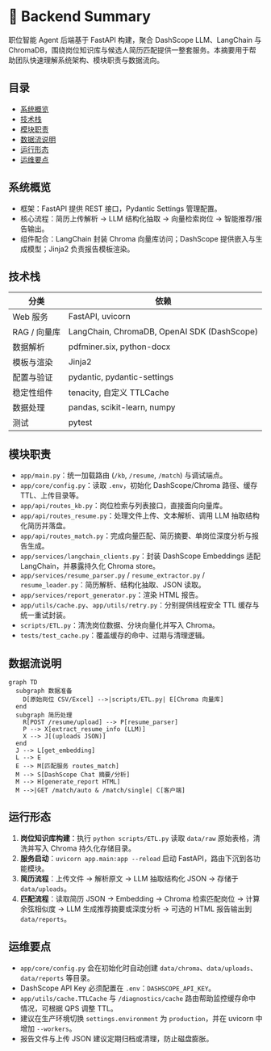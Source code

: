 # 📘 Backend Summary

职位智能 Agent 后端基于 FastAPI 构建，聚合 DashScope LLM、LangChain 与 ChromaDB，围绕岗位知识库与候选人简历匹配提供一整套服务。本摘要用于帮助团队快速理解系统架构、模块职责与数据流向。

## 目录
- [系统概览](#系统概览)
- [技术栈](#技术栈)
- [模块职责](#模块职责)
- [数据流说明](#数据流说明)
- [运行形态](#运行形态)
- [运维要点](#运维要点)

## 系统概览
- 框架：FastAPI 提供 REST 接口，Pydantic Settings 管理配置。
- 核心流程：简历上传解析 → LLM 结构化抽取 → 向量检索岗位 → 智能推荐/报告输出。
- 组件配合：LangChain 封装 Chroma 向量库访问；DashScope 提供嵌入与生成模型；Jinja2 负责报告模板渲染。

## 技术栈
| 分类 | 依赖 |
| ---- | ---- |
| Web 服务 | FastAPI, uvicorn |
| RAG / 向量库 | LangChain, ChromaDB, OpenAI SDK (DashScope) |
| 数据解析 | pdfminer.six, python-docx |
| 模板与渲染 | Jinja2 |
| 配置与验证 | pydantic, pydantic-settings |
| 稳定性组件 | tenacity, 自定义 TTLCache |
| 数据处理 | pandas, scikit-learn, numpy |
| 测试 | pytest |

## 模块职责
- `app/main.py`：统一加载路由 (`/kb`, `/resume`, `/match`) 与调试端点。
- `app/core/config.py`：读取 `.env`，初始化 DashScope/Chroma 路径、缓存 TTL、上传目录等。
- `app/api/routes_kb.py`：岗位检索与列表接口，直接面向向量库。
- `app/api/routes_resume.py`：处理文件上传、文本解析、调用 LLM 抽取结构化简历并落盘。
- `app/api/routes_match.py`：完成向量匹配、简历摘要、单岗位深度分析与报告生成。
- `app/services/langchain_clients.py`：封装 DashScope Embeddings 适配 LangChain，并暴露持久化 Chroma store。
- `app/services/resume_parser.py` / `resume_extractor.py` / `resume_loader.py`：简历解析、结构化抽取、JSON 读取。
- `app/services/report_generator.py`：渲染 HTML 报告。
- `app/utils/cache.py`、`app/utils/retry.py`：分别提供线程安全 TTL 缓存与统一重试封装。
- `scripts/ETL.py`：清洗岗位数据、分块向量化并写入 Chroma。
- `tests/test_cache.py`：覆盖缓存的命中、过期与清理逻辑。

## 数据流说明
```mermaid
graph TD
  subgraph 数据准备
    D[原始岗位 CSV/Excel] -->|scripts/ETL.py| E[Chroma 向量库]
  end
  subgraph 简历处理
    R[POST /resume/upload] --> P[resume_parser]
    P --> X[extract_resume_info (LLM)]
    X --> J[(uploads JSON)]
  end
  J --> L[get_embedding]
  L --> E
  E --> M[匹配服务 routes_match]
  M --> S[DashScope Chat 摘要/分析]
  M --> H[generate_report HTML]
  M -->|GET /match/auto & /match/single| C[客户端]
```

## 运行形态
1. **岗位知识库构建**：执行 `python scripts/ETL.py` 读取 `data/raw` 原始表格，清洗并写入 Chroma 持久化存储目录。
2. **服务启动**：`uvicorn app.main:app --reload` 启动 FastAPI，路由下沉到各功能模块。
3. **简历流程**：上传文件 → 解析原文 → LLM 抽取结构化 JSON → 存储于 `data/uploads`。
4. **匹配流程**：读取简历 JSON → Embedding → Chroma 检索匹配岗位 → 计算余弦相似度 → LLM 生成推荐摘要或深度分析 → 可选的 HTML 报告输出到 `data/reports`。

## 运维要点
- `app/core/config.py` 会在初始化时自动创建 `data/chroma`、`data/uploads`、`data/reports` 等目录。
- DashScope API Key 必须配置在 `.env`：`DASHSCOPE_API_KEY`。
- `app/utils/cache.TTLCache` 与 `/diagnostics/cache` 路由帮助监控缓存命中情况，可根据 QPS 调整 TTL。
- 建议在生产环境切换 `settings.environment` 为 `production`，并在 uvicorn 中增加 `--workers`。
- 报告文件与上传 JSON 建议定期归档或清理，防止磁盘膨胀。
